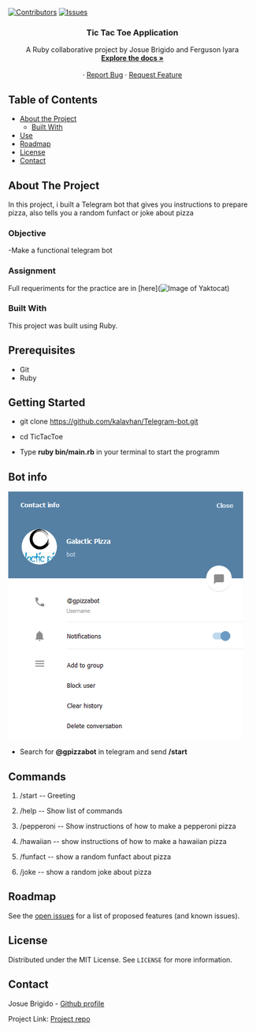 [![Contributors][contributors-shield]][contributors-url]
[![Issues][issues-shield]][issues-url]
<br />
<p align="center">
 
  <h3 align="center">Tic Tac Toe Application</h3>
  <p align="center">
    A Ruby collaborative project by Josue Brigido and Ferguson Iyara
    <br />
    <a href="https://github.com/kalavhan/Telegram-bot/tree/feature-developer"><strong>Explore the docs »</strong></a>
    <br />
    <br />
    ·
    <a href="https://github.com/kalavhan/Telegram-bot/issues">Report Bug</a>
    ·
    <a href="https://github.com/kalavhan/Telegram-bot/issues">Request Feature</a>
  </p>
</p>


<!-- TABLE OF CONTENTS -->
## Table of Contents

* [About the Project](#about-the-project)
  * [Built With](#built-with)
* [Use](#use)
* [Roadmap](#roadmap)
* [License](#license)
* [Contact](#contact)



<!-- ABOUT THE PROJECT -->
## About The Project

In this project, i built a Telegram bot that gives you instructions to prepare pizza, also tells you a random funfact or joke about pizza

### Objective

 -Make a functional telegram bot
 
### Assignment

Full requeriments for the practice are in [here](![Image of Yaktocat](https://octodex.github.com/images/yaktocat.png))

### Built With

This project was built using Ruby. 

## Prerequisites
 - Git
 - Ruby


## Getting Started

- git clone https://github.com/kalavhan/Telegram-bot.git

- cd TicTacToe

- Type **ruby bin/main.rb** in your terminal to start the programm

## Bot info
![Image of bot](images/botinfo.png)
- Search for **@gpizzabot** in telegram and send **/start**

## Commands
1. /start -- Greeting

2. /help -- Show list of commands

3. /pepperoni -- Show instructions of how to make a pepperoni pizza

4. /hawaiian -- show instructions of how to make a hawaiian pizza

5. /funfact -- show a random funfact about pizza

6. /joke -- show a random joke about pizza


<!-- ROADMAP -->
## Roadmap

See the [open issues](https://github.com/kalavhan/Telegram-bot/issues/issues) for a list of proposed features (and known issues).


<!-- LICENSE -->
## License

Distributed under the MIT License. See `LICENSE` for more information.

<!-- CONTACT -->
## Contact
Josue Brigido - [Github profile](https://github.com/kalavhan)

Project Link: [Project repo](https://github.com/kalavhan/Telegram-bot/TicTacToe/)

<!-- MARKDOWN LINKS & IMAGES -->
<!-- https://www.markdownguide.org/basic-syntax/#reference-style-links -->
[contributors-shield]: https://img.shields.io/badge/Contributors-2-%2300ff00
[contributors-url]: https://github.com/kalavhan/Telegram-bot/graphs/contributors
[issues-shield]: https://img.shields.io/badge/issues-0-%2300ff00
[issues-url]: https://github.com/kalavhan/Telegram-bot/issues


